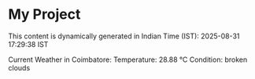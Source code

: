 # My Project

This content is dynamically generated in Indian Time (IST): 2025-08-31 17:29:38 IST


Current Weather in Coimbatore:
Temperature: 28.88 °C
Condition: broken clouds
